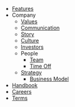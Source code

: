 - [Features](/features)
- Company
	- [Values](/handbook/values)
	- [Communication](/handbook/communication)
	- [Story](/handbook/story)
	- [Culture](/handbook/culture)
	- [Investors](/handbook/investors)
	- People
		- [Team](/handbook/team)
		- [Time Off](/handbook/time-off)
	- [Strategy](/handbook/strategy)
		- [Business Model](/handbook/business-model)
- [Handbook](/handbook/using-the-handbook)
- [Careers](/careers)
- [Terms](/terms)
